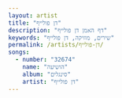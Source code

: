 ```yaml
---
layout: artist
title: "דן פולייף"
description: "דף האמן דן פולייף"
keywords: "שירים, מוזיקה, דן פולייף"
permalink: /artists/דן-פולייף/
songs:
  - number: "32674"
    name: "הושיעה"
    album: "סינגלים"
    artist: "דן פולייף"
---
```

